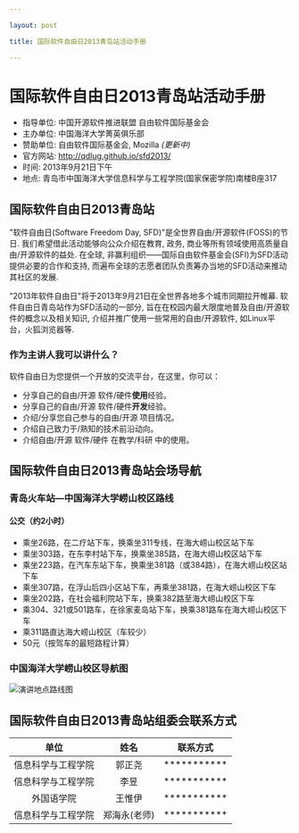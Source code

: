 ---
layout: post
title: 国际软件自由日2013青岛站活动手册
---
# 国际软件自由日2013青岛站活动手册
+ 指导单位: 中国开源软件推进联盟  自由软件国际基金会
+ 主办单位: 中国海洋大学菁英俱乐部
+ 赞助单位: 自由软件国际基金会, Mozilla _(更新中)_
+ 官方网站: http://qdlug.github.io/sfd2013/
+ 时间: 2013年9月21日下午
+ 地点: 青岛市中国海洋大学信息科学与工程学院(国家保密学院)南楼B座317

## 国际软件自由日2013青岛站
"软件自由日(Software Freedom Day, SFD)"是全世界自由/开源软件(FOSS)的节日. 我们希望借此活动能够向公众介绍在教育, 政务, 商业等所有领域使用高质量自由/开源软件的益处. 在全球, 非赢利组织——国际自由软件基金会(SFI)为SFD活动提供必要的合作和支持, 而遍布全球的志愿者团队负责筹办当地的SFD活动来推动其社区的发展.

"2013年软件自由日"将于2013年9月21日在全世界各地多个城市同期拉开帷幕.
软件自由日青岛站作为SFD活动的一部分, 旨在在校园内最大限度地普及自由/开源软件的概念以及相关知识, 介绍并推广使用一些常用的自由/开源软件, 如Linux平台，火狐浏览器等.

### 作为主讲人我可以讲什么？
软件自由日为您提供一个开放的交流平台，在这里，你可以：
+ 分享自己的自由/开源 软件/硬件**使用**经验。
+ 分享自己的自由/开源 软件/硬件**开发**经验。
+ 介绍/分享您自己参与的自由/开源 项目情况。
+ 介绍自己致力于/熟知的技术前沿动向。
+ 介绍自由/开源 软件/硬件 在教学/科研 中的使用。

## 国际软件自由日2013青岛站会场导航
### 青岛火车站—中国海洋大学崂山校区路线
#### 公交（约2小时）
+ 乘坐26路，在二疗站下车，换乘坐311专线，在海大崂山校区站下车
+ 乘坐303路，在东李村站下车，换乘坐385路，在海大崂山校区站下车
+ 乘坐223路，在汽车东站下车，换乘坐381路（或384路），在海大崂山校区站下车
+ 乘坐307路，在浮山后四小区站下车，再乘坐381路，在海大崂山校区下车
+ 乘坐202路，在社会福利院站下车，换乘382路至海大崂山校区下车
+ 乘304、321或501路车，在徐家麦岛站下车，换乘381路车在海大崂山校区下车
+ 乘311路直达海大崂山校区（车较少）
+ 50元（按驾车的最短路程计算）

### 中国海洋大学崂山校区导航图
![演讲地点路线图](http://qdlug.github.io/sfd2013/img/navi.jpg)

## 国际软件自由日2013青岛站组委会联系方式
单位 | 姓名 | 联系方式
:--: | :--: | :--:
信息科学与工程学院 | 郭正尧 | ***********
信息科学与工程学院 | 李昱 | ***********
外国语学院 | 王惟伊 | ***********
信息科学与工程学院 | 郑海永(老师) | ***********


